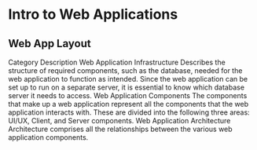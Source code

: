 # Intro to Web Applications

## Web App Layout

Category 	Description
Web Application Infrastructure 	Describes the structure of required components, such as the database, needed for the web application to function as intended. Since the web application can be set up to run on a separate server, it is essential to know which database server it needs to access.
Web Application Components 	The components that make up a web application represent all the components that the web application interacts with. These are divided into the following three areas: UI/UX, Client, and Server components.
Web Application Architecture 	Architecture comprises all the relationships between the various web application components.
